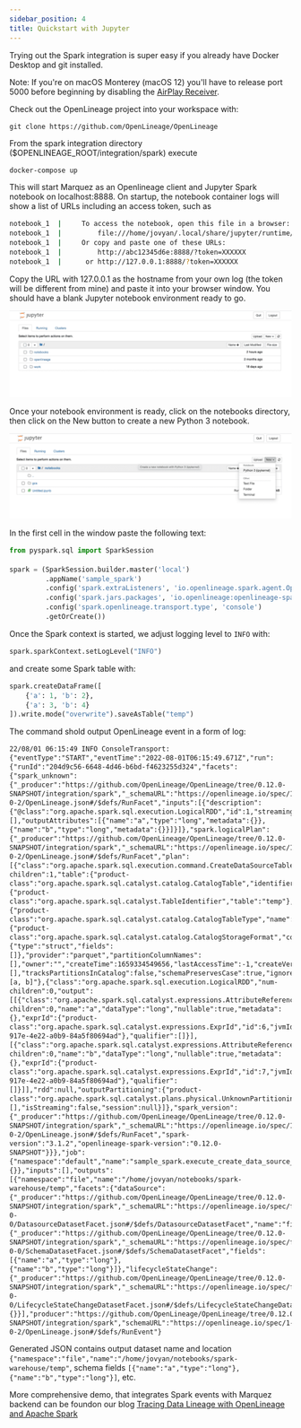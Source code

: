 ```yaml
---
sidebar_position: 4
title: Quickstart with Jupyter
---
```


Trying out the Spark integration is super easy if you already have Docker Desktop and git installed. 

Note: If you're on macOS Monterey (macOS 12) you'll have to release port 5000 before beginning by disabling the [AirPlay Receiver](https://developer.apple.com/forums/thread/682332).

Check out the OpenLineage project into your workspace with:
```
git clone https://github.com/OpenLineage/OpenLineage
```

From the spark integration directory ($OPENLINEAGE_ROOT/integration/spark) execute
```bash
docker-compose up
```
This will start Marquez as an Openlineage client and Jupyter Spark notebook on localhost:8888. On startup, the notebook container logs will show a list of URLs
including an access token, such as
```bash
notebook_1  |     To access the notebook, open this file in a browser:
notebook_1  |         file:///home/jovyan/.local/share/jupyter/runtime/nbserver-9-open.html
notebook_1  |     Or copy and paste one of these URLs:
notebook_1  |         http://abc12345d6e:8888/?token=XXXXXX
notebook_1  |      or http://127.0.0.1:8888/?token=XXXXXX
```

Copy the URL with 127.0.0.1 as the hostname from your own log (the token will be different from mine) and paste it into your browser window. You should have a blank Jupyter notebook environment ready to go.

![image](./jupyter_home.png)

Once your notebook environment is ready, click on the notebooks directory, then click on the New button to create a new Python 3 notebook.

![image](./jupyter_new_notebook.png)

In the first cell in the window paste the following text:

```python 
from pyspark.sql import SparkSession

spark = (SparkSession.builder.master('local')
         .appName('sample_spark')
         .config('spark.extraListeners', 'io.openlineage.spark.agent.OpenLineageSparkListener')
         .config('spark.jars.packages', 'io.openlineage:openlineage-spark:0.12.0')
         .config('spark.openlineage.transport.type', 'console')
         .getOrCreate())
```
Once the Spark context is started, we adjust logging level to `INFO` with: 
```python
spark.sparkContext.setLogLevel("INFO")
```
and create some Spark table with:
```python
spark.createDataFrame([
    {'a': 1, 'b': 2},
    {'a': 3, 'b': 4}
]).write.mode("overwrite").saveAsTable("temp")
```

The command shold output OpenLineage event in a form of log:
```
22/08/01 06:15:49 INFO ConsoleTransport: {"eventType":"START","eventTime":"2022-08-01T06:15:49.671Z","run":{"runId":"204d9c56-6648-4d46-b6bd-f4623255d324","facets":{"spark_unknown":{"_producer":"https://github.com/OpenLineage/OpenLineage/tree/0.12.0-SNAPSHOT/integration/spark","_schemaURL":"https://openlineage.io/spec/1-0-2/OpenLineage.json#/$defs/RunFacet","inputs":[{"description":{"@class":"org.apache.spark.sql.execution.LogicalRDD","id":1,"streaming":false,"traceEnabled":false,"canonicalizedPlan":false},"inputAttributes":[],"outputAttributes":[{"name":"a","type":"long","metadata":{}},{"name":"b","type":"long","metadata":{}}]}]},"spark.logicalPlan":{"_producer":"https://github.com/OpenLineage/OpenLineage/tree/0.12.0-SNAPSHOT/integration/spark","_schemaURL":"https://openlineage.io/spec/1-0-2/OpenLineage.json#/$defs/RunFacet","plan":[{"class":"org.apache.spark.sql.execution.command.CreateDataSourceTableAsSelectCommand","num-children":1,"table":{"product-class":"org.apache.spark.sql.catalyst.catalog.CatalogTable","identifier":{"product-class":"org.apache.spark.sql.catalyst.TableIdentifier","table":"temp"},"tableType":{"product-class":"org.apache.spark.sql.catalyst.catalog.CatalogTableType","name":"MANAGED"},"storage":{"product-class":"org.apache.spark.sql.catalyst.catalog.CatalogStorageFormat","compressed":false,"properties":null},"schema":{"type":"struct","fields":[]},"provider":"parquet","partitionColumnNames":[],"owner":"","createTime":1659334549656,"lastAccessTime":-1,"createVersion":"","properties":null,"unsupportedFeatures":[],"tracksPartitionsInCatalog":false,"schemaPreservesCase":true,"ignoredProperties":null},"mode":null,"query":0,"outputColumnNames":"[a, b]"},{"class":"org.apache.spark.sql.execution.LogicalRDD","num-children":0,"output":[[{"class":"org.apache.spark.sql.catalyst.expressions.AttributeReference","num-children":0,"name":"a","dataType":"long","nullable":true,"metadata":{},"exprId":{"product-class":"org.apache.spark.sql.catalyst.expressions.ExprId","id":6,"jvmId":"6a1324ac-917e-4e22-a0b9-84a5f80694ad"},"qualifier":[]}],[{"class":"org.apache.spark.sql.catalyst.expressions.AttributeReference","num-children":0,"name":"b","dataType":"long","nullable":true,"metadata":{},"exprId":{"product-class":"org.apache.spark.sql.catalyst.expressions.ExprId","id":7,"jvmId":"6a1324ac-917e-4e22-a0b9-84a5f80694ad"},"qualifier":[]}]],"rdd":null,"outputPartitioning":{"product-class":"org.apache.spark.sql.catalyst.plans.physical.UnknownPartitioning","numPartitions":0},"outputOrdering":[],"isStreaming":false,"session":null}]},"spark_version":{"_producer":"https://github.com/OpenLineage/OpenLineage/tree/0.12.0-SNAPSHOT/integration/spark","_schemaURL":"https://openlineage.io/spec/1-0-2/OpenLineage.json#/$defs/RunFacet","spark-version":"3.1.2","openlineage-spark-version":"0.12.0-SNAPSHOT"}}},"job":{"namespace":"default","name":"sample_spark.execute_create_data_source_table_as_select_command","facets":{}},"inputs":[],"outputs":[{"namespace":"file","name":"/home/jovyan/notebooks/spark-warehouse/temp","facets":{"dataSource":{"_producer":"https://github.com/OpenLineage/OpenLineage/tree/0.12.0-SNAPSHOT/integration/spark","_schemaURL":"https://openlineage.io/spec/facets/1-0-0/DatasourceDatasetFacet.json#/$defs/DatasourceDatasetFacet","name":"file","uri":"file"},"schema":{"_producer":"https://github.com/OpenLineage/OpenLineage/tree/0.12.0-SNAPSHOT/integration/spark","_schemaURL":"https://openlineage.io/spec/facets/1-0-0/SchemaDatasetFacet.json#/$defs/SchemaDatasetFacet","fields":[{"name":"a","type":"long"},{"name":"b","type":"long"}]},"lifecycleStateChange":{"_producer":"https://github.com/OpenLineage/OpenLineage/tree/0.12.0-SNAPSHOT/integration/spark","_schemaURL":"https://openlineage.io/spec/facets/1-0-0/LifecycleStateChangeDatasetFacet.json#/$defs/LifecycleStateChangeDatasetFacet","lifecycleStateChange":"CREATE"}},"outputFacets":{}}],"producer":"https://github.com/OpenLineage/OpenLineage/tree/0.12.0-SNAPSHOT/integration/spark","schemaURL":"https://openlineage.io/spec/1-0-2/OpenLineage.json#/$defs/RunEvent"}
```

Generated JSON contains output dataset name and location `{"namespace":"file","name":"/home/jovyan/notebooks/spark-warehouse/temp"`, schema fields `[{"name":"a","type":"long"},{"name":"b","type":"long"}]`, etc. 


More comprehensive demo, that integrates Spark events with Marquez backend can be foundon our blog [Tracing Data Lineage with OpenLineage and Apache Spark](https://openlineage.io/blog/openlineage-spark/)